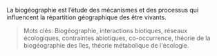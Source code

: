 La biogéographie est l’étude des mécanismes et des processus qui influencent la
répartition géographique des être vivants.


> Mots clés: Biogéographie, interactions biotiques, réseaux écologiques, contraintes abiotiques, co-occurrence,
théorie de la biogéographie des îles, théorie métabolique de l'écologie.
